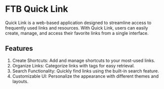 # FTB Quick Link
Quick Link is a web-based application designed to streamline access to frequently used links and resources. With Quick Link, users can easily create, manage, and access their favorite links from a single interface.
## Features
1. Create Shortcuts: Add and manage shortcuts to your most-used links.
2. Organize Links: Categorize links with tags for easy retrieval.
3. Search Functionality: Quickly find links using the built-in search feature.
4. Customizable UI: Personalize the appearance with different themes and layouts.
